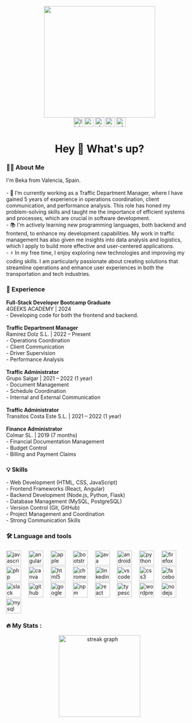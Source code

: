 <div align="center">
  <img height="300" src="https://images.pexels.com/photos/248515/pexels-photo-248515.png?auto=compress&cs=tinysrgb&w=1260&h=750&dpr=1"  />
</div>

<div align="center">
  <img src="https://img.shields.io/static/v1?message=LinkedIn&logo=linkedin&label=&color=0077B5&logoColor=white&labelColor=&style=for-the-badge" height="25" alt="linkedin logo" />
  <img src="https://img.shields.io/static/v1?message=Gmail&logo=gmail&label=&color=D14836&logoColor=white&labelColor=&style=for-the-badge" height="25" alt="gmail logo" />
  <img src="https://img.shields.io/static/v1?message=Slack&logo=slack&label=&color=4A154B&logoColor=white&labelColor=&style=for-the-badge" height="25" alt="slack logo" />
  <img src="https://img.shields.io/static/v1?message=Visual%20Studio%20Marketplace&logo=visualstudio&label=&color=e2165e&logoColor=white&labelColor=&style=for-the-badge" height="25" alt="visualstudio logo" />
  <img src="https://img.shields.io/static/v1?message=Whatsapp&logo=whatsapp&label=&color=25D366&logoColor=white&labelColor=&style=for-the-badge" height="25" alt="whatsapp logo" />
</div>

<h1 align="center">Hey 👋 What's up?</h1>

<h3 align="left">👩‍💻 About Me</h3> <p align="left"> I'm Beka from Valencia, Spain.<br><br> - 🔭 I’m currently working as a Traffic Department Manager, where I have gained 5 years of experience in operations coordination, client communication, and performance analysis. This role has honed my problem-solving skills and taught me the importance of efficient systems and processes, which are crucial in software development.<br> - 📚 I'm actively learning new programming languages, both backend and frontend, to enhance my development capabilities. My work in traffic management has also given me insights into data analysis and logistics, which I apply to build more effective and user-centered applications.<br> - ⚡ In my free time, I enjoy exploring new technologies and improving my coding skills. I am particularly passionate about creating solutions that streamline operations and enhance user experiences in both the transportation and tech industries. </p>

<h3 align="left">💼 Experience</h3>
<p align="left">
  <h4 style="margin: 0; font-weight: bold;">Full-Stack Developer Bootcamp Graduate</h4>
  4GEEKS ACADEMY | 2024<br>
  - Developing code for both the frontend and backend.<br><br>
  
  <h4 style="margin: 0; font-weight: bold;">Traffic Department Manager</h4>
  Ramirez Dolz S.L. | 2022 – Present<br>
  - Operations Coordination<br>
  - Client Communication<br>
  - Driver Supervision<br>
  - Performance Analysis<br><br>

  <h4 style="margin: 0; font-weight: bold;">Traffic Administrator</h4>
  Grupo Salgar | 2021 – 2022 (1 year)<br>
  - Document Management<br>
  - Schedule Coordination<br>
  - Internal and External Communication<br><br>

  <h4 style="margin: 0; font-weight: bold;">Traffic Administrator</h4>
  Transitos Costa Este S.L. | 2021 – 2022 (1 year)<br><br>

  <h4 style="margin: 0; font-weight: bold;">Finance Administrator</h4>
  Colmar SL. | 2019 (7 months)<br>
  - Financial Documentation Management<br>
  - Budget Control<br>
  - Billing and Payment Claims
</p>

<h3 align="left">💡 Skills</h3>
<p align="left">
  - Web Development (HTML, CSS, JavaScript)<br>
  - Frontend Frameworks (React, Angular)<br>
  - Backend Development (Node.js, Python, Flask)<br>
  - Database Management (MySQL, PostgreSQL)<br>
  - Version Control (Git, GitHub)<br>
  - Project Management and Coordination<br>
  - Strong Communication Skills
</p>

###

<h3 align="left">🛠 Language and tools</h3>

###

<div align="left">
  <img src="https://img.shields.io/badge/JavaScript-F7DF1E?logo=javascript&logoColor=black&style=for-the-badge" height="40" alt="javascript logo"  />
  <img width="12" />
  <img src="https://cdn.jsdelivr.net/gh/devicons/devicon/icons/angularjs/angularjs-original.svg" height="40" alt="angularjs logo"  />
  <img width="12" />
  <img src="https://cdn.jsdelivr.net/gh/devicons/devicon/icons/apple/apple-original.svg" height="40" alt="apple logo"  />
  <img width="12" />
  <img src="https://img.shields.io/badge/Bootstrap-7952B3?logo=bootstrap&logoColor=white&style=for-the-badge" height="40" alt="bootstrap logo"  />
  <img width="12" />
  <img src="https://cdn.jsdelivr.net/gh/devicons/devicon/icons/java/java-original.svg" height="40" alt="java logo"  />
  <img width="12" />
  <img src="https://cdn.jsdelivr.net/gh/devicons/devicon/icons/android/android-original.svg" height="40" alt="android logo"  />
  <img width="12" />
  <img src="https://img.shields.io/badge/Python-3776AB?logo=python&logoColor=white&style=for-the-badge" height="40" alt="python logo"  />
  <img width="12" />
  <img src="https://cdn.jsdelivr.net/gh/devicons/devicon/icons/firefox/firefox-original.svg" height="40" alt="firefox logo"  />
  <img width="12" />
  <img src="https://img.shields.io/badge/PHP-777BB4?logo=php&logoColor=black&style=for-the-badge" height="40" alt="php logo"  />
  <img width="12" />
  <img src="https://cdn.jsdelivr.net/gh/devicons/devicon/icons/canva/canva-original.svg" height="40" alt="canva logo"  />
  <img width="12" />
  <img src="https://cdn.jsdelivr.net/gh/devicons/devicon/icons/html5/html5-original.svg" height="40" alt="html5 logo"  />
  <img width="12" />
  <img src="https://cdn.jsdelivr.net/gh/devicons/devicon/icons/chrome/chrome-original.svg" height="40" alt="chrome logo"  />
  <img width="12" />
  <img src="https://cdn.jsdelivr.net/gh/devicons/devicon/icons/linkedin/linkedin-original.svg" height="40" alt="linkedin logo"  />
  <img width="12" />
  <img src="https://cdn.jsdelivr.net/gh/devicons/devicon/icons/vscode/vscode-original.svg" height="40" alt="vscode logo"  />
  <img width="12" />
  <img src="https://cdn.jsdelivr.net/gh/devicons/devicon/icons/css3/css3-original.svg" height="40" alt="css3 logo"  />
  <img width="12" />
  <img src="https://cdn.jsdelivr.net/gh/devicons/devicon/icons/facebook/facebook-original.svg" height="40" alt="facebook logo"  />
  <img width="12" />
  <img src="https://cdn.jsdelivr.net/gh/devicons/devicon/icons/slack/slack-original.svg" height="40" alt="slack logo"  />
  <img width="12" />
  <img src="https://img.shields.io/badge/GitHub-181717?logo=github&logoColor=white&style=for-the-badge" height="40" alt="github logo"  />
  <img width="12" />
  <img src="https://cdn.jsdelivr.net/gh/devicons/devicon/icons/google/google-original.svg" height="40" alt="google logo"  />
  <img width="12" />
  <img src="https://cdn.jsdelivr.net/gh/devicons/devicon/icons/npm/npm-original-wordmark.svg" height="40" alt="npm logo"  />
  <img width="12" />
  <img src="https://img.shields.io/badge/React-61DAFB?logo=react&logoColor=black&style=for-the-badge" height="40" alt="react logo"  />
  <img width="12" />
  <img src="https://img.shields.io/badge/TypeScript-3178C6?logo=typescript&logoColor=white&style=for-the-badge" height="40" alt="typescript logo"  />
  <img width="12" />
  <img src="https://img.shields.io/badge/WordPress-21759B?logo=wordpress&logoColor=white&style=for-the-badge" height="40" alt="wordpress logo"  />
  <img width="12" />
  <img src="https://img.shields.io/badge/Node.js-339933?logo=nodedotjs&logoColor=white&style=for-the-badge" height="40" alt="nodejs logo"  />
  <img width="12" />
  <img src="https://img.shields.io/badge/MySQL-4479A1?logo=mysql&logoColor=white&style=for-the-badge" height="40" alt="mysql logo"  />
</div>

<h3 align="left">🔥 My Stats :</h3>
<div align="center">
  <img src="https://streak-stats.demolab.com?user=bekaxuci&locale=en&mode=daily&theme=dark&hide_border=false&border_radius=5&order=3" height="220" alt="streak graph" />
</div>

